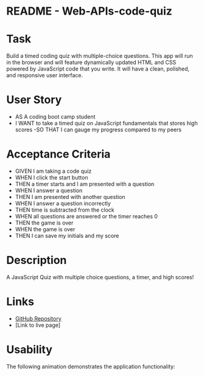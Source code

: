 # README - Web-APIs-code-quiz

# Task
Build a timed coding quiz with multiple-choice questions. This app will run in the browser and will feature dynamically updated HTML and CSS powered by JavaScript code that you write. It will have a clean, polished, and responsive user interface.

# User Story
- AS A coding boot camp student
- I WANT to take a timed quiz on JavaScript fundamentals that stores high scores
 -SO THAT I can gauge my progress compared to my peers

# Acceptance Criteria
- GIVEN I am taking a code quiz
- WHEN I click the start button
- THEN a timer starts and I am presented with a question
- WHEN I answer a question
- THEN I am presented with another question
- WHEN I answer a question incorrectly
- THEN time is subtracted from the clock
- WHEN all questions are answered or the timer reaches 0
- THEN the game is over
- WHEN the game is over
- THEN I can save my initials and my score

# Description

A JavaScript Quiz with multiple choice questions, a timer, and high scores!


# Links
- [GitHub Repository](https://github.com/carolinatnp/web-APIs-code-quiz)
- [Link to live page]

# Usability
The following animation demonstrates the application functionality:
